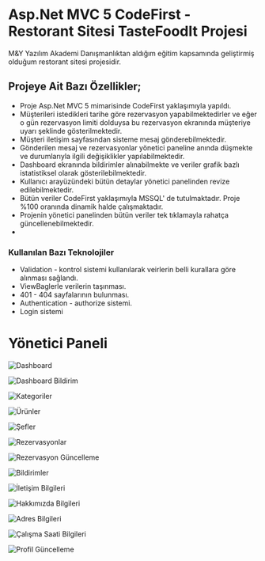 # Asp.Net MVC 5 CodeFirst - Restorant Sitesi TasteFoodIt Projesi
M&Y Yazılım Akademi Danışmanlıktan aldığım eğitim kapsamında geliştirmiş olduğum restorant sitesi projesidir.
## Projeye Ait Bazı Özellikler;
* Proje Asp.Net MVC 5 mimarisinde CodeFirst yaklaşımıyla yapıldı.
* Müşterileri istedikleri tarihe göre rezervasyon yapabilmektedirler ve eğer o gün rezervasyon limiti dolduysa bu rezervasyon ekranında müşteriye uyarı şeklinde gösterilmektedir.
* Müşteri iletişim sayfasından sisteme mesaj gönderebilmektedir.
* Gönderilen mesaj ve rezervasyonlar yönetici paneline anında düşmekte ve durumlarıyla ilgili değişiklikler yapılabilmektedir.
* Dashboard ekranında bildirimler alınabilmekte ve veriler grafik bazlı istatistiksel olarak gösterilebilmektedir.
* Kullanıcı arayüzündeki bütün detaylar yönetici panelinden revize edilebilmektedir.
* Bütün veriler CodeFirst yaklaşımıyla MSSQL' de tutulmaktadır. Proje %100 oranında dinamik halde çalışmaktadır.
* Projenin yönetici panelinden bütün veriler tek tıklamayla rahatça güncellenebilmektedir.
* 
### Kullanılan Bazı Teknolojiler
* Validation - kontrol sistemi kullanılarak veirlerin belli kurallara göre alınması sağlandı.
* ViewBaglerle verilerin taşınması.
* 401 - 404 sayfalarının bulunması.
* Authentication - authorize sistemi.
* Login sistemi
# Yönetici Paneli
![Dashboard](https://github.com/batuhanyalin/TasteFoodIt/blob/main/TestFoodIt/ScreenShots/dashboard.jpg?raw=true)

![Dashboard Bildirim](https://github.com/batuhanyalin/TasteFoodIt/blob/main/TestFoodIt/ScreenShots/dashboardnotif.jpg?raw=true)

![Kategoriler](https://github.com/batuhanyalin/TasteFoodIt/blob/main/TestFoodIt/ScreenShots/categorylist.jpg?raw=true)

![Ürünler](https://github.com/batuhanyalin/TasteFoodIt/blob/main/TestFoodIt/ScreenShots/productlist.jpg?raw=true)

![Şefler](https://github.com/batuhanyalin/TasteFoodIt/blob/main/TestFoodIt/ScreenShots/cheflist.jpg?raw=true)

![Rezervasyonlar](https://github.com/batuhanyalin/TasteFoodIt/blob/main/TestFoodIt/ScreenShots/reservationlist.jpg?raw=true)

![Rezervasyon Güncelleme](https://github.com/batuhanyalin/TasteFoodIt/blob/main/TestFoodIt/ScreenShots/reservationupdate.jpg?raw=true)

![Bildirimler](https://github.com/batuhanyalin/TasteFoodIt/blob/main/TestFoodIt/ScreenShots/notificationlist.jpg?raw=true)

![İletişim Bilgileri](https://github.com/batuhanyalin/TasteFoodIt/blob/main/TestFoodIt/ScreenShots/contactlist.jpg?raw=true)

![Hakkımızda Bilgileri](https://github.com/batuhanyalin/TasteFoodIt/blob/main/TestFoodIt/ScreenShots/aboutlist.jpg?raw=true)

![Adres Bilgileri](https://github.com/batuhanyalin/TasteFoodIt/blob/main/TestFoodIt/ScreenShots/addresslist.jpg?raw=true)

![Çalışma Saati Bilgileri](https://github.com/batuhanyalin/TasteFoodIt/blob/main/TestFoodIt/ScreenShots/workhourlist.jpg?raw=true)

![Profil Güncelleme](https://github.com/batuhanyalin/TasteFoodIt/blob/main/TestFoodIt/ScreenShots/profileupdate.jpg?raw=true)



